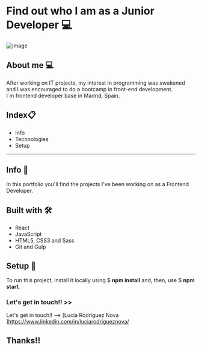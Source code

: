 # Find out who I am as a Junior Developer 💻

![image](https://user-images.githubusercontent.com/81588630/144025693-f62cc51b-f717-4229-87a1-83b8f03aadf2.png)

## About me 💻
After working on IT projects, my interest in programming was awakened and I was encouraged to do a bootcamp in front-end development.<br>
I´m frontend developer base in Madrid, Spain.<br>

## Index:clipboard:
* Info
* Technologies
* Setup
---------------------
## Info :page_facing_up:
In this portfolio you'll find the projects I've been working on as a Frontend Developer.

## Built with 🛠️
* React
* JavaScript
* HTML5, CSS3 and Sass
* Git and Gulp

## Setup 🚀
To run this project, install it locally using $ **npm install** and, then, use $ **npm start**.

### Let's get in touch!! >> 
  Let's get in touch!! -->  [Lucia Rodríguez Nova ]https://www.linkedin.com/in/luciarodrigueznova/

## Thanks!!
